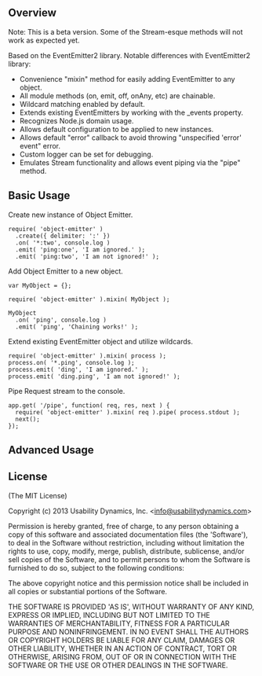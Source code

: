 ## Overview

Note: This is a beta version. Some of the Stream-esque methods will not work as expected yet.

Based on the EventEmitter2 library.
Notable differences with EventEmitter2 library:

  - Convenience "mixin" method for easily adding EventEmitter to any object.
  - All module methods (on, emit, off, onAny, etc) are chainable.
  - Wildcard matching enabled by default.
  - Extends existing EventEmitters by working with the _events property.
  - Recognizes Node.js domain usage.
  - Allows default configuration to be applied to new instances.
  - Allows default "error" callback to avoid throwing "unspecified 'error' event" error.
  - Custom logger can be set for debugging.
  - Emulates Stream functionality and allows event piping via the "pipe" method.

## Basic Usage
Create new instance of Object Emitter.

    require( 'object-emitter' )
      .create({ delimiter: ':' })
      .on( '*:two', console.log )
      .emit( 'ping:one', 'I am ignored.' );  
      .emit( 'ping:two', 'I am not ignored!' );  

Add Object Emitter to a new object.

    var MyObject = {};
    
    require( 'object-emitter' ).mixin( MyObject );    
    
    MyObject
      .on( 'ping', console.log )
      .emit( 'ping', 'Chaining works!' );
    
Extend existing EventEmitter object and utilize wildcards.

    require( 'object-emitter' ).mixin( process );    
    process.on( '*.ping', console.log );
    process.emit( 'ding', 'I am ignored.' );
    process.emit( 'ding.ping', 'I am not ignored!' );
    
Pipe Request stream to the console.

    app.get( '/pipe', function( req, res, next ) {
      require( 'object-emitter' ).mixin( req ).pipe( process.stdout );         
      next();      
    });

## Advanced Usage

## License

(The MIT License)

Copyright (c) 2013 Usability Dynamics, Inc. &lt;info@usabilitydynamics.com&gt;

Permission is hereby granted, free of charge, to any person obtaining
a copy of this software and associated documentation files (the
'Software'), to deal in the Software without restriction, including
without limitation the rights to use, copy, modify, merge, publish,
distribute, sublicense, and/or sell copies of the Software, and to
permit persons to whom the Software is furnished to do so, subject to
the following conditions:

The above copyright notice and this permission notice shall be
included in all copies or substantial portions of the Software.

THE SOFTWARE IS PROVIDED 'AS IS', WITHOUT WARRANTY OF ANY KIND,
EXPRESS OR IMPLIED, INCLUDING BUT NOT LIMITED TO THE WARRANTIES OF
MERCHANTABILITY, FITNESS FOR A PARTICULAR PURPOSE AND NONINFRINGEMENT.
IN NO EVENT SHALL THE AUTHORS OR COPYRIGHT HOLDERS BE LIABLE FOR ANY
CLAIM, DAMAGES OR OTHER LIABILITY, WHETHER IN AN ACTION OF CONTRACT,
TORT OR OTHERWISE, ARISING FROM, OUT OF OR IN CONNECTION WITH THE
SOFTWARE OR THE USE OR OTHER DEALINGS IN THE SOFTWARE.
